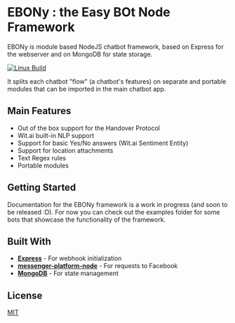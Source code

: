 # EBONy : the Easy BOt Node Framework 
EBONy is module based NodeJS chatbot framework, based on Express for the webserver and on MongoDB for state storage. 

[![Linux Build][travis-image]][travis-url]

It splits each chatbot "flow" (a chatbot's features) on separate and portable modules that can be imported in the main chatbot app.

## Main Features

* Out of the box support for the Handover Protocol
* Wit.ai built-in NLP support
* Support for basic Yes/No answers (Wit.ai Sentiment Entity)
* Support for location attachments
* Text Regex rules
* Portable modules 

## Getting Started 

Documentation for the EBONy framework is a work in progress (and soon to be released :D). For now you can check out the examples folder for some bots that showcase the functionality of the framework. 

## Built With

* [**Express**](https://github.com/expressjs/express) - For webhook initialization
* [**messenger-platform-node**](https://github.com/chrispanag/messenger-platform-node) - For requests to Facebook
* [**MongoDB**](https://github.com/mongodb/node-mongodb-native) - For state management

## License
[MIT](LICENSE)

[travis-image]:https://travis-ci.org/chrispanag/ebony.svg?branch=master
[travis-url]: https://travis-ci.org/chrispanag/ebony
[npm-image]: https://img.shields.io/npm/v/ebony.svg
[npm-url]: https://www.npmjs.com/package/ebony-framework